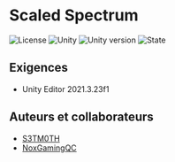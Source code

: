 # Scaled Spectrum

<p align="left">
  <img alt="License" src="https://img.shields.io/github/license/DevZone-du-DigiHub/Scaled-Spectrum?style=for-the-badge" />
  <img alt="Unity" src="https://img.shields.io/badge/Made%20with-Unity-57b9d3.svg?style=for-the-badge&logo=unity" />
  <img alt="Unity version" src="https://img.shields.io/badge/Unity-2021.3.23f1-57b9d3.svg?style=for-the-badge&logo=unity" />
  <img alt="State" src="https://img.shields.io/badge/State-In%20development-red.svg?style=for-the-badge" />
</p>

## Exigences

- Unity Editor 2021.3.23f1

## Auteurs et collaborateurs

- [S3TM0TH](https://github.com/S3TM0TH)
- [NoxGamingQC](https://github.com/NoxGamingQC)
